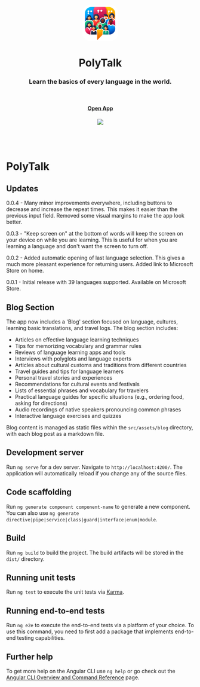<div align="center">
	<img style="border-radius: 20px" src="public/favicon.png" width="96">
	<h1>PolyTalk</h1>
	<h3>Learn the basics of every language in the world.</h3>
	<br>
	<h4><a href="https://polytalk.me">Open App</a></h4>
	<h4>
	<a href="https://apps.microsoft.com/detail/9NLCCGZQ48TX">
            <img
              src="https://get.microsoft.com/images/en-us%20dark.svg"
              width="200"
            />
          </a></h4>
</div>
<br>
<br>

# PolyTalk


## Updates

0.0.4 - Many minor improvements everywhere, including buttons to decrease and increase the repeat times. This makes it easier than the previous input field. Removed some visual margins to make the app look better.

0.0.3 - "Keep screen on" at the bottom of words will keep the screen on your device on while you are learning. This is useful for when you are learning a language and don't want the screen to turn off.

0.0.2 - Added automatic opening of last language selection. This gives a much more pleasant experience for returning users. Added link to Microsoft Store on home.

0.0.1 - Initial release with 39 languages supported. Available on Microsoft Store.

## Blog Section

The app now includes a 'Blog' section focused on language, cultures, learning basic translations, and travel logs. The blog section includes:

* Articles on effective language learning techniques
* Tips for memorizing vocabulary and grammar rules
* Reviews of language learning apps and tools
* Interviews with polyglots and language experts
* Articles about cultural customs and traditions from different countries
* Travel guides and tips for language learners
* Personal travel stories and experiences
* Recommendations for cultural events and festivals
* Lists of essential phrases and vocabulary for travelers
* Practical language guides for specific situations (e.g., ordering food, asking for directions)
* Audio recordings of native speakers pronouncing common phrases
* Interactive language exercises and quizzes

Blog content is managed as static files within the `src/assets/blog` directory, with each blog post as a markdown file.

## Development server

Run `ng serve` for a dev server. Navigate to `http://localhost:4200/`. The application will automatically reload if you change any of the source files.

## Code scaffolding

Run `ng generate component component-name` to generate a new component. You can also use `ng generate directive|pipe|service|class|guard|interface|enum|module`.

## Build

Run `ng build` to build the project. The build artifacts will be stored in the `dist/` directory.

## Running unit tests

Run `ng test` to execute the unit tests via [Karma](https://karma-runner.github.io).

## Running end-to-end tests

Run `ng e2e` to execute the end-to-end tests via a platform of your choice. To use this command, you need to first add a package that implements end-to-end testing capabilities.

## Further help

To get more help on the Angular CLI use `ng help` or go check out the [Angular CLI Overview and Command Reference](https://angular.dev/tools/cli) page.
